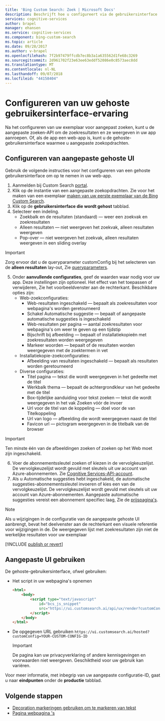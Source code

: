 ```yaml
---
title: 'Bing Custom Search: Zoek | Microsoft Docs'
description: Beschrijft hoe u configureert via de gebruikersinterface
services: cognitive-services
author: brapel
manager: ehansen
ms.service: cognitive-services
ms.component: bing-custom-search
ms.topic: article
ms.date: 09/28/2017
ms.author: v-brapel
ms.openlocfilehash: 7f2b97479ffcdb7ec8b3a1a635562d1fe68c3269
ms.sourcegitcommit: 2d961702f23e63ee63eddf52086e0c8573aec8dd
ms.translationtype: MT
ms.contentlocale: nl-NL
ms.lasthandoff: 09/07/2018
ms.locfileid: "44158404"
---
```

# <a name="configure-your-hosted-ui-experience"></a>Configureren van uw gehoste gebruikersinterface-ervaring
Na het configureren van uw exemplaar voor aangepast zoeken, kunt u de aangepaste zoeken-API om de zoekresultaten en ze weergeven in uw app aanroepen. Of, als de app een web-app is, kunt u de gehoste-gebruikersinterface waarmee u aangepaste zoekopdrachten.   

## <a name="configure-custom-hosted-ui"></a>Configureren van aangepaste gehoste UI
Gebruik de volgende instructies voor het configureren van een gehoste gebruikersinterface om op te nemen in uw web-app.
1.  Aanmelden bij Custom Search [portal](https://customsearch.ai).
2.  Klik op de instantie van een aangepaste zoekopdrachten. Zie voor het maken van een exemplaar [maken van uw eerste exemplaar van de Bing Custom Search](quick-start.md).
3.  Klik op de **gebruikersinterface die wordt gehost** tabblad.
4.  Selecteer een indeling.
    - Zoekbalk en de resultaten (standaard) &mdash; weer een zoekvak en zoekresultaten
    - Alleen resultaten &mdash; niet weergeven het zoekvak, alleen resultaten weergeven
    - Pop-over &mdash; niet weergeven het zoekvak, alleen resultaten weergeven in een sliding overlay
    
   > [!IMPORTANT]
   > Zorg ervoor dat u de queryparameter customConfig bij het selecteren van de **alleen resultaten** lay-out, Zie [queryparameters](https://docs.microsoft.com/rest/api/cognitiveservices/bing-custom-search-api-v7-reference#query-parameters).

5.  Onder **aanvullende configuraties**, geef de waarden waar nodig voor uw app. Deze instellingen zijn optioneel. Het effect van het toepassen of verwijderen, Zie het voorbeeldvenster aan de rechterkant.  Beschikbare opties zijn:
    - Web-zoekconfiguraties:
        - Web-resultaten ingeschakeld &mdash; bepaalt als zoekresultaten voor webpagina's worden geretourneerd
        - Schakel Automatische suggestie &mdash; bepaalt of aangepaste automatische suggesties is ingeschakeld
        - Web-resultaten per pagina &mdash; aantal zoekresultaten voor webpagina's om weer te geven op een tijdstip
        - Bijschrift bij afbeelding &mdash; bepaalt of installatiekopieën met zoekresultaten worden weergegeven
        - Markeer woorden &mdash; bepaalt of de resultaten worden weergegeven met de zoektermen in vet
    - Installatiekopie-zoekconfiguraties:
        - Afbeelding van resultaten ingeschakeld &mdash; bepaalt als resultaten worden geretourneerd
    - Diverse configuraties:
        - Titel pagina &mdash; tekst die wordt weergegeven in het gedeelte met de titel
        - Werkbalk thema &mdash; bepaalt de achtergrondkleur van het gedeelte met de titel
        - Box-tijdelijke aanduiding voor tekst zoeken &mdash; tekst die wordt weergegeven in het vak Zoeken vóór de invoer
        - Url voor de titel van de koppeling &mdash; doel voor de van Titelkoppeling
        - Url van logo &mdash; afbeelding die wordt weergegeven naast de titel 
        - Favicon url &mdash; pictogram weergegeven in de titelbalk van de browser

   > [!IMPORTANT]
   > Ten minste één van de afbeeldingen zoeken of zoeken op het Web moet zijn ingeschakeld.

6.  Voer de abonnementssleutel zoeken of kiezen in de vervolgkeuzelijst. De vervolgkeuzelijst wordt gevuld met sleutels uit uw account van Azure-abonnementen. Zie [Cognitive Services-API-account](https://docs.microsoft.com/azure/cognitive-services/cognitive-services-apis-create-account).
7.  Als u Automatische suggesties hebt ingeschakeld, de automatische suggesties-abonnementssleutel invoeren of kies een van de vervolgkeuzelijst. De vervolgkeuzelijst wordt gevuld met sleutels uit uw account van Azure-abonnementen. Aangepaste automatische suggesties vereist een abonnement specifiec laag, Zie de [prijspagina's](https://azure.microsoft.com/pricing/details/cognitive-services/bing-custom-search/).

> [!NOTE]
> Als u wijzigingen in de configuratie van de aangepaste gehoste UI aanbrengt, bevat het deelvenster aan de rechterkant een visuele referentie voor wijzigingen in de. De weergegeven lijst met zoekresultaten zijn niet de werkelijke resultaten voor uw exemplaar

[!INCLUDE [publish or revert](./includes/publish-revert.md)]

## <a name="consume-custom-ui"></a>Aangepaste UI gebruiken
De gehoste-gebruikersinterface, ofwel gebruiken: 

- Het script in uw webpagina's opnemen
    ``` html
    <html>
        <body>
            <script type="text/javascript"
                id="bcs_js_snippet"            
                src="https://ui.customsearch.ai/api/ux/render?customConfig=<YOUR-CUSTOM-CONFIG-ID>&market=en-US&safeSearch=Moderate">            
            </script>
        </body>    
    </html>
    ```

- De opgegeven URL gebruiken `https://ui.customsearch.ai/hosted?customConfig=YOUR-CUSTOM-CONFIG-ID`

  > [!IMPORTANT]
  > De pagina kan uw privacyverklaring of andere kennisgevingen en voorwaarden niet weergeven. Geschiktheid voor uw gebruik kan variëren.  

Voor meer informatie, met inbegrip van uw aangepaste configuratie-ID, gaat u naar **eindpunten** onder de **productie** tabblad.

## <a name="next-steps"></a>Volgende stappen
- [Decoration markeringen gebruiken om te markeren van tekst](./hit-highlighting.md)
- [Pagina webpagina 's](./page-webpages.md)